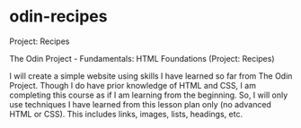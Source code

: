 # odin-recipes
Project: Recipes

The Odin Project - Fundamentals: HTML Foundations (Project: Recipes)

I will create a simple website using skills I have learned so far from The Odin Project.  Though I do have prior knowledge of HTML and CSS, I am completing this course as if I am learning from the beginning.  So, I will only use techniques I have learned from this lesson plan only (no advanced HTML or CSS).  This includes links, images, lists, headings, etc.

